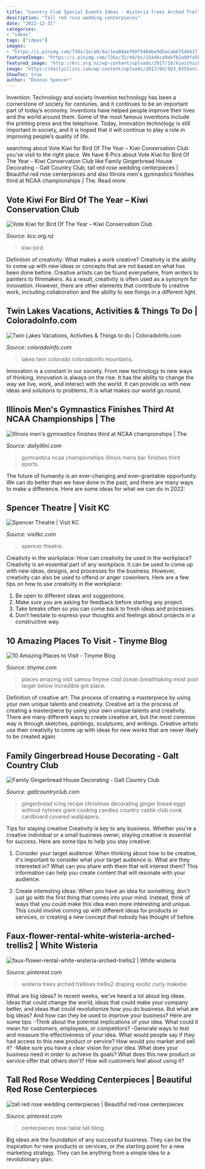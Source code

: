 ```yaml
---
title: "Country Club Special Events Ideas - Wisteria Trees Arched Trellises Trellis2 Draping Exotic Curly Makebe"
description: "Tall red rose wedding centerpieces"
date: "2022-12-31"
categories:
- "ideas"
tags: ["ideas"]
images:
- "https://i.pinimg.com/736x/1e/a0/8a/1ea08aef6079464be9d5acab6754bb17--red-rose-centerpieces-centrepieces.jpg?b=t"
featuredImage: "https://i.pinimg.com/736x/32/4d/bc/324dbca9ebfb2a98fa58ecf38b46178b.jpg"
featured_image: "http://kcc.org.nz/wp-content/uploads/2017/10/kiwichickinburrow_ngamanu.jpg"
image: "https://dailyillini.com/wp-content/uploads/2017/04/5D3_8355online.jpg"
ShowToc: true
author: "Donnie Spencer"
---
```



Invention: Technology and society
Invention technology has been a cornerstone of society for centuries, and it continues to be an important part of today’s economy. Inventions have helped people improve their lives and the world around them. Some of the most famous inventions include the printing press and the telephone. Today, innovation technology is still important in society, and it is hoped that it will continue to play a role in improving people’s quality of life.

	

		
searching about Vote Kiwi for Bird Of The Year – Kiwi Conservation Club you've visit to the right place. We have 8 Pics about Vote Kiwi for Bird Of The Year – Kiwi Conservation Club like Family Gingerbread House Decorating - Galt Country Club, tall red rose wedding centerpieces | Beautiful red rose centerpieces and also Illinois men&#039;s gymnastics finishes third at NCAA championships | The. Read more:
		
    
## Vote Kiwi For Bird Of The Year – Kiwi Conservation Club

<img loading=lazy src="http://kcc.org.nz/wp-content/uploads/2017/10/kiwichickinburrow_ngamanu.jpg" onerror="this.onerror=null;this.src='https://tse1.mm.bing.net/th?id=OIP.laTCQx41dW4GEU-qV9isQAHaEn&amp;pid=15.1';" alt="Vote Kiwi for Bird Of The Year – Kiwi Conservation Club">

_Source: kcc.org.nz_

>kiwi bird. 

	

Definition of creativity: What makes a work creative?
Creativity is the ability to come up with new ideas or concepts that are not based on what has been done before. Creative artists can be found everywhere, from writers to painters to filmmakers. As a result, creativity is often used as a synonym for innovation. However, there are other elements that contribute to creative work, including collaboration and the ability to see things in a different light.

    
## Twin Lakes Vacations, Activities &amp; Things To Do | ColoradoInfo.com

<img loading=lazy src="http://www.coloradoinfo.com/sites/default/files/styles/mast/public/masts/TwinLakes.jpg?itok=PS1nAQ8V" onerror="this.onerror=null;this.src='https://tse4.mm.bing.net/th?id=OIP.BfMwtOYTJy3x03WiJacOcQHaDv&amp;pid=15.1';" alt="Twin Lakes Vacations, Activities &amp; Things to do | ColoradoInfo.com">

_Source: coloradoinfo.com_

>lakes twin colorado coloradoinfo mountains. 

	

Innovation is a constant in our society. From new technology to new ways of thinking, innovation is always on the rise. It has the ability to change the way we live, work, and interact with the world. It can provide us with new ideas and solutions to problems. It is what makes our world go round.

    
## Illinois Men&#039;s Gymnastics Finishes Third At NCAA Championships | The

<img loading=lazy src="https://dailyillini.com/wp-content/uploads/2017/04/5D3_8355online.jpg" onerror="this.onerror=null;this.src='https://tse1.mm.bing.net/th?id=OIP._4XehgdiOfSfj1xJK0fpoQHaJQ&amp;pid=15.1';" alt="Illinois men&#039;s gymnastics finishes third at NCAA championships | The">

_Source: dailyillini.com_

>gymnastics ncaa championships illinois mens bar finishes third sports. 

	

The future of humanity is an ever-changing and ever-grantable opportunity. We can do better than we have done in the past, and there are many ways to make a difference. Here are some ideas for what we can do in 2022: 

    
## Spencer Theatre | Visit KC

<img loading=lazy src="https://visitkcd8.s3.us-west-2.amazonaws.com/s3fs-public/styles/slider_850x400_/public/42397_22071.jpg?itok=ZYhClXS_" onerror="this.onerror=null;this.src='https://tse4.mm.bing.net/th?id=OIP.GNgcTchbeU6VjkcJSGIJ-QHaDf&amp;pid=15.1';" alt="Spencer Theatre | Visit KC">

_Source: visitkc.com_

>spencer theatre. 

	

Creativity in the workplace: How can creativity be used in the workplace?
Creativity is an essential part of any workplace. It can be used to come up with new ideas, designs, and processes for the business. However, creativity can also be used to offend or anger coworkers. Here are a few tips on how to use creativity in the workplace: 
1. Be open to different ideas and suggestions.
2. Make sure you are asking for feedback before starting any project. 
3. Take breaks often so you can come back to fresh ideas and processes. 
4. Don’t hesitate to express your thoughts and feelings about projects in a constructive way.

    
## 10 Amazing Places To Visit - Tinyme Blog

<img loading=lazy src="https://www.tinyme.com/blog/wp-content/uploads/10-amazing-places-1/10-Amazing-Places-1.jpeg" onerror="this.onerror=null;this.src='https://tse3.mm.bing.net/th?id=OIP.Wognp5dL7YDuqfTYnyGPPwHaFj&amp;pid=15.1';" alt="10 Amazing Places to Visit - Tinyme Blog">

_Source: tinyme.com_

>places amazing visit samoa tinyme cool ocean breathtaking most pool larger below incredible got place. 

	

Definition of creative art: The process of creating a masterpiece by using your own unique talents and creativity.
Creative art is the process of creating a masterpiece by using your own unique talents and creativity. There are many different ways to create creative art, but the most common way is through sketches, paintings, sculptures, and writings. Creative artists use their creativity to come up with ideas for new works that are never likely to be created again.

    
## Family Gingerbread House Decorating - Galt Country Club

<img loading=lazy src="https://www.galtcountryclub.com/wp-content/uploads/2019/11/06GINGERBREAD-superJumbo-1024x697.jpg" onerror="this.onerror=null;this.src='https://tse3.mm.bing.net/th?id=OIP.t0z8wHdUgoTorGBs0HUcdwHaFC&amp;pid=15.1';" alt="Family Gingerbread House Decorating - Galt Country Club">

_Source: galtcountryclub.com_

>gingerbread icing recipe christmas decorating ginger bread eggs without nytimes giant cooking candies country castle club cook cardboard covered wallpapers. 

	

Tips for staying creative
Creativity is key to any business. Whether you're a creative individual or a small business owner, staying creative is essential for success. Here are some tips to help you stay creative: 
1. Consider your target audience: When thinking about how to be creative, it's important to consider what your target audience is. What are they interested in? What can you share with them that will interest them? This information can help you create content that will resonate with your audience. 

2. Create interesting ideas: When you have an idea for something, don't just go with the first thing that comes into your mind. Instead, think of ways that you could make this idea even more interesting and unique. This could involve coming up with different ideas for products or services, or creating a new concept that nobody has thought of before. 


    
## Faux-flower-rental-white-wisteria-arched-trellis2 | White Wisteria

<img loading=lazy src="https://i.pinimg.com/736x/32/4d/bc/324dbca9ebfb2a98fa58ecf38b46178b.jpg" onerror="this.onerror=null;this.src='https://tse3.mm.bing.net/th?id=OIP.hQdv50Y5kTHm_dtulBETNAHaJ4&amp;pid=15.1';" alt="faux-flower-rental-white-wisteria-arched-trellis2 | White wisteria">

_Source: pinterest.com_

>wisteria trees arched trellises trellis2 draping exotic curly makebe. 

	

What are big ideas?
In recent weeks, we've heard a lot about big ideas. Ideas that could change the world, ideas that could make your company better, and ideas that could revolutionize how you do business. But what are big ideas? And how can they be used to improve your business? Here are some tips: 
-Think about the potential implications of your idea. What could it mean for customers, employees, or competitors? 
-Generate ways to test and measure the effectiveness of your idea. What would people say if they had access to this new product or service? How would you market and sell it? 
-Make sure you have a clear vision for your idea. What does your business need in order to achieve its goals? What does this new product or service offer that others don't? How will customers feel about using it?

    
## Tall Red Rose Wedding Centerpieces | Beautiful Red Rose Centerpieces

<img loading=lazy src="https://i.pinimg.com/736x/1e/a0/8a/1ea08aef6079464be9d5acab6754bb17--red-rose-centerpieces-centrepieces.jpg?b=t" onerror="this.onerror=null;this.src='https://tse2.mm.bing.net/th?id=OIP.rkNd3LN4cqdRPVxQG7WhBwHaLH&amp;pid=15.1';" alt="tall red rose wedding centerpieces | Beautiful red rose centerpieces">

_Source: pinterest.com_

>centerpieces rose table tall bling. 

	

Big ideas are the foundation of any successful business. They can be the inspiration for new products or services, or the starting point for a new marketing strategy. They can be anything from a simple idea to a revolutionary plan.


